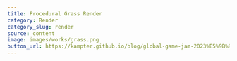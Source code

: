 ```yaml
---
title: Procedural Grass Render
category: Render
category_slug: render
source: content
image: images/works/grass.png
button_url: https://kampter.github.io/blog/global-game-jam-2023%E5%9B%9E%E9%A1%BE/
---
```

